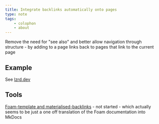 ```yaml
---
title: Integrate backlinks automatically onto pages
type: note
tags: 
    - colophon
    - about
---
```


Remove the need for "see also" and better allow navigation through structure - by adding to a page links back to pages that link to the current page

## Example

See [lzrd.dev](https://lzrd.dev/)


## Tools

[Foam-template and materialised-backlinks](https://jackiexiao.github.io/foam/reference/materialized-backlinks/) - not started - which actually seems to be just a one off translation of the Foam documentation into MkDocs